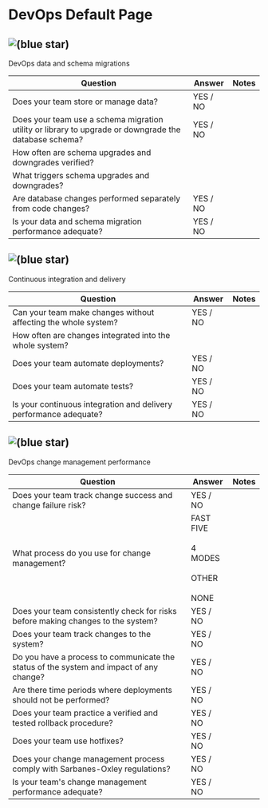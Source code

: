 # DevOps Default Page

## ![(blue star)](https://2cu.atlassian.net/wiki/s/1732347312/6452/9ec310e9ed617fde640b4372fb0e11f5501675fa/_/images/icons/emoticons/72/1f3d7.png)

 DevOps data and schema migrations

| **Question** | **Answer** | **Notes** |
| --- | --- | --- |
| Does your team store or manage data? | YES / NO |     |
| Does your team use a schema migration utility or library to upgrade or downgrade the database schema? | YES / NO |     |
| How often are schema upgrades and downgrades verified? |     |     |
| What triggers schema upgrades and downgrades? |     |     |
| Are database changes performed separately from code changes? | YES / NO |     |
| Is your data and schema migration performance adequate? | YES / NO |     |

## ![(blue star)](https://2cu.atlassian.net/wiki/s/1732347312/6452/9ec310e9ed617fde640b4372fb0e11f5501675fa/_/images/icons/emoticons/72/1f69a.png)

 Continuous integration and delivery

| **Question** | **Answer** | **Notes** |
| --- | --- | --- |
| Can your team make changes without affecting the whole system? | YES / NO |     |
| How often are changes integrated into the whole system? |     |     |
| Does your team automate deployments? | YES / NO |     |
| Does your team automate tests? | YES / NO |     |
| Is your continuous integration and delivery performance adequate? | YES / NO |     |

## ![(blue star)](https://2cu.atlassian.net/wiki/s/1732347312/6452/9ec310e9ed617fde640b4372fb0e11f5501675fa/_/images/icons/emoticons/72/1f4ca.png)

 DevOps change management performance

| **Question** | **Answer** | **Notes** |
| --- | --- | --- |
| Does your team track change success and change failure risk? | YES / NO |     |
| What process do you use for change management? | FAST FIVE<br><br>4 MODES<br><br>OTHER<br><br>NONE |     |
| Does your team consistently check for risks before making changes to the system? | YES / NO |     |
| Does your team track changes to the system? | YES / NO |     |
| Do you have a process to communicate the status of the system and impact of any change? | YES / NO |     |
| Are there time periods where deployments should not be performed? | YES / NO |     |
| Does your team practice a verified and tested rollback procedure? | YES / NO |     |
| Does your team use hotfixes? | YES / NO |     |
| Does your change management process comply with Sarbanes-Oxley regulations? | YES / NO |     |
| Is your team's change management performance adequate? | YES / NO |     |